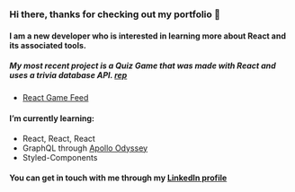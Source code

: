 ### Hi there, thanks for checking out my portfolio 👋



#### I am a new developer who is interested in learning more about React and its associated tools.


##### My most recent project is a Quiz Game that was made with React and uses a trivia database API. [rep](https://github.com/jeremydurden/quiz-game)

* [React Game Feed](https://github.com/jeremydurden/ReactGameFeed)


#### I’m currently learning:
* React, React, React
* GraphQL through [Apollo Odyssey](https://odyssey.apollographql.com/)
* Styled-Components


#### You can get in touch with me through my [LinkedIn profile](https://www.linkedin.com/in/jeremydurden/)


